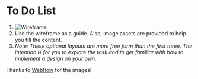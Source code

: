 # To Do List
1. ![Wireframe](https://github.com/AllStarCodeOrg/week2.day2.layouts/blob/master/optional_collectionGridWithFeature/wireframe.png?raw=true)
2. Use the wireframe as a guide. Also, image assets are provided to help you fill the content.
3. *Note: These optional layouts are more free form than the first three. The intention is for you to explore the task and to get familiar with how to implement a design on your own.*

Thanks to [Webflow](https://flexbox.webflow.com) for the images!
